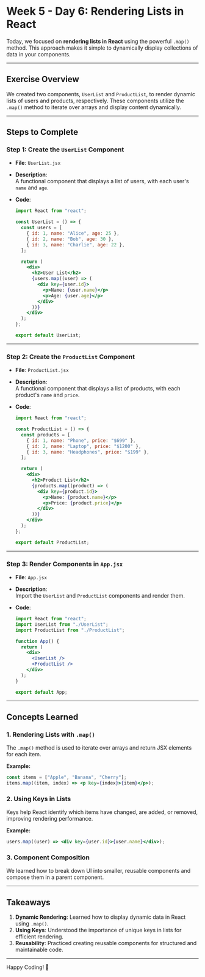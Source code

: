 # **Week 5 - Day 6: Rendering Lists in React**  

Today, we focused on **rendering lists in React** using the powerful `.map()` method. This approach makes it simple to dynamically display collections of data in your components.  

---

## **Exercise Overview**  

We created two components, `UserList` and `ProductList`, to render dynamic lists of users and products, respectively. These components utilize the `.map()` method to iterate over arrays and display content dynamically.  

---

## **Steps to Complete**

### **Step 1: Create the `UserList` Component**  

- **File**: `UserList.jsx`  
- **Description**:  
  A functional component that displays a list of users, with each user's `name` and `age`.  

- **Code**:  
  ```jsx
  import React from "react";

  const UserList = () => {
    const users = [
      { id: 1, name: "Alice", age: 25 },
      { id: 2, name: "Bob", age: 30 },
      { id: 3, name: "Charlie", age: 22 },
    ];

    return (
      <div>
        <h2>User List</h2>
        {users.map((user) => (
          <div key={user.id}>
            <p>Name: {user.name}</p>
            <p>Age: {user.age}</p>
          </div>
        ))}
      </div>
    );
  };

  export default UserList;
  ```

---

### **Step 2: Create the `ProductList` Component**  

- **File**: `ProductList.jsx`  
- **Description**:  
  A functional component that displays a list of products, with each product's `name` and `price`.  

- **Code**:  
  ```jsx
  import React from "react";

  const ProductList = () => {
    const products = [
      { id: 1, name: "Phone", price: "$699" },
      { id: 2, name: "Laptop", price: "$1200" },
      { id: 3, name: "Headphones", price: "$199" },
    ];

    return (
      <div>
        <h2>Product List</h2>
        {products.map((product) => (
          <div key={product.id}>
            <p>Name: {product.name}</p>
            <p>Price: {product.price}</p>
          </div>
        ))}
      </div>
    );
  };

  export default ProductList;
  ```

---

### **Step 3: Render Components in `App.jsx`**  

- **File**: `App.jsx`  
- **Description**:  
  Import the `UserList` and `ProductList` components and render them.  

- **Code**:  
  ```jsx
  import React from "react";
  import UserList from "./UserList";
  import ProductList from "./ProductList";

  function App() {
    return (
      <div>
        <UserList />
        <ProductList />
      </div>
    );
  }

  export default App;
  ```

---

## **Concepts Learned**

### **1. Rendering Lists with `.map()`**  
The `.map()` method is used to iterate over arrays and return JSX elements for each item.  

**Example:**  
```jsx
const items = ["Apple", "Banana", "Cherry"];
items.map((item, index) => <p key={index}>{item}</p>);
```

### **2. Using Keys in Lists**  
Keys help React identify which items have changed, are added, or removed, improving rendering performance.  

**Example:**  
```jsx
users.map((user) => <div key={user.id}>{user.name}</div>);
```

### **3. Component Composition**  
We learned how to break down UI into smaller, reusable components and compose them in a parent component.  

---

## **Takeaways**  

1. **Dynamic Rendering**: Learned how to display dynamic data in React using `.map()`.  
2. **Using Keys**: Understood the importance of unique keys in lists for efficient rendering.  
3. **Reusability**: Practiced creating reusable components for structured and maintainable code.  

---

Happy Coding! 🚀  